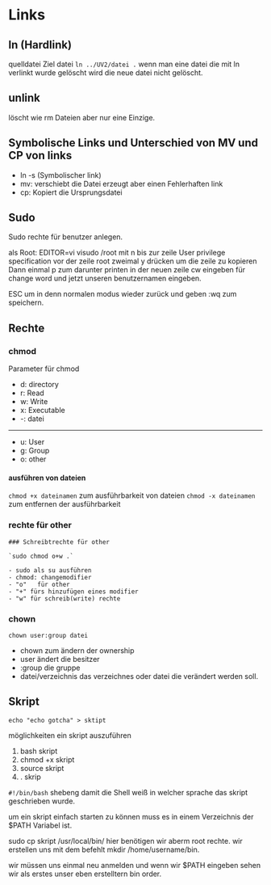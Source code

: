 # Links

## ln (Hardlink)

 quelldatei Ziel datei
`ln ../UV2/datei .`
wenn man eine datei die mit ln verlinkt wurde gelöscht wird die neue datei nicht gelöscht.

## unlink

löscht wie rm Dateien aber nur eine Einzige.

## Symbolische Links und  Unterschied von MV und CP von links

- ln -s (Symbolischer link)
- mv:  verschiebt die Datei erzeugt aber einen Fehlerhaften link
- cp:  Kopiert die Ursprungsdatei

## Sudo

Sudo rechte für benutzer anlegen.

als Root: EDITOR=vi visudo
/root
mit n bis zur zeile User privilege specification
vor der zeile root zweimal y drücken um die zeile zu kopieren
Dann einmal p zum darunter printen
in der neuen zeile cw eingeben für change word und jetzt unseren benutzernamen eingeben.

ESC um in denn normalen modus wieder zurück und geben :wq zum speichern.

## Rechte

### chmod

Parameter für chmod

- d: directory
- r: Read
- w: Write
- x: Executable
- -: datei

- --

- u: User
- g: Group
- o: other

#### ausführen von dateien

`chmod +x dateinamen` zum ausführbarkeit von dateien
`chmod -x dateinamen` zum entfernen der ausführbarkeit

### rechte für other

    ### Schreibtrechte für other

    `sudo chmod o+w .`

    - sudo als su ausführen
    - chmod: changemodifier
    - "o"   für other
    - "+" fürs hinzufügen eines modifier
    - "w" für schreib(write) rechte

### chown

`chown user:group datei`

- chown zum ändern der ownership
- user ändert die besitzer
- :group die gruppe
- datei/verzeichnis das verzeichnes oder datei die verändert werden soll.

## Skript

`echo "echo gotcha" > sktipt`

möglichkeiten ein skript auszuführen

1. bash skript
2. chmod +x skript
3. source skript
4. . skrip

`#!/bin/bash` shebeng damit die Shell weiß in welcher sprache das skript geschrieben wurde.

um ein skript einfach starten zu können muss es in einem Verzeichnis der $PATH Variabel ist.

sudo cp skript /usr/local/bin/ hier benötigen wir aberm root rechte.
wir erstellen uns mit dem befehlt mkdir /home/username/bin.

wir müssen uns einmal neu anmelden und wenn wir $PATH eingeben sehen wir als erstes unser eben erstelltern bin order.
